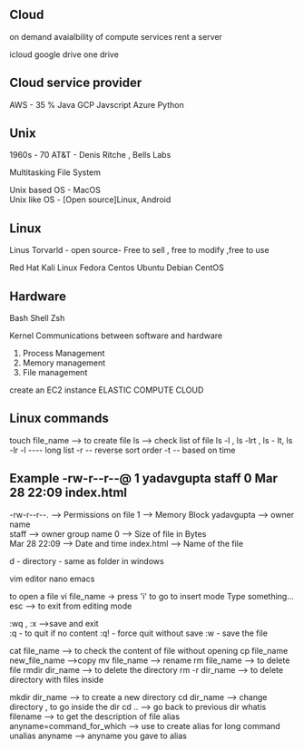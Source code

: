 
## Cloud
on demand avaialbility of compute services
rent a server


icloud
google drive
one drive




## Cloud service provider
AWS  - 35 %   Java
GCP            Javscript
Azure           Python


## Unix
1960s - 70
AT&T - Denis Ritche , Bells Labs

Multitasking
File System


Unix based OS   - MacOS  
Unix like OS   -  [Open source]Linux, Android

## Linux

Linus Torvarld -
open source- Free to sell , free to modify ,free to use

Red Hat
Kali Linux
Fedora
Centos
Ubuntu
Debian
CentOS


## Hardware

Bash Shell
Zsh

Kernel
Communications between software and hardware
1. Process Management
2. Memory management
3. File management


create an EC2 instance
ELASTIC COMPUTE CLOUD

## Linux commands

touch file_name   --> to create file
ls --> check list of file
ls -l , ls -lrt , ls - lt, ls -lr
-l   ---- long list
-r   -- reverse sort order
-t   -- based on time


## Example -rw-r--r--@ 1 yadavgupta  staff  0 Mar 28 22:09 index.html

-rw-r--r--.   --> Permissions on file
1             -->  Memory Block
yadavgupta    --> owner name  
staff         --> owner group name
0             -->  Size of file in Bytes  
Mar 28 22:09  --> Date and time
index.html    -->  Name of the file


d - directory  - same as folder in windows



vim editor
nano
emacs


to open a file
vi file_name
-> press 'i' to go to insert mode
Type something...
esc --> to exit from editing mode

:wq , :x -->save and exit   
:q - to quit if no content
:q! - force quit without save
:w - save the file

cat file_name --> to check the content of file without opening
cp file_name new_file_name -->copy
mv file_name --> rename
rm file_name --> to delete file
rmdir dir_name --> to delete the directory
rm -r dir_name --> to delete directory with files inside

mkdir dir_name   --> to create a new directory
cd dir_name      --> change directory , to go inside the dir
cd ..            --> go back to previous dir
whatis filename  --> to get the description of file
alias anyname=command_for_which --> use to create alias for long command
unalias anyname --> anyname you gave to alias

